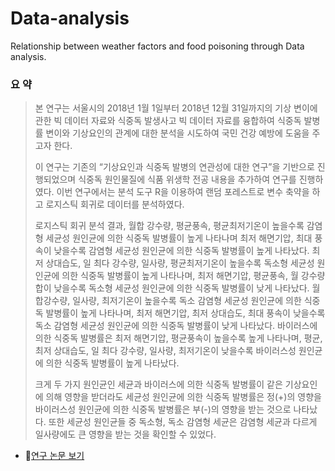 # Data-analysis
Relationship between weather factors and food poisoning through Data analysis.


### 요 약

> 본 연구는 서울시의 2018년 1월 1일부터 2018년 12월 31일까지의 기상 변이에 관한 빅 데이터 자료와 식중독 발생사고 빅 데이터 자료를 융합하여 식중독 발병률 변이와 기상요인의 관계에 대한 분석을 시도하여 국민 건강 예방에 도움을 주고자 한다. 
>
>이 연구는 기존의 “기상요인과 식중독 발병의 연관성에 대한 연구”을 기반으로 진행되었으며 식중독 원인물질에 식품 위생학 전공 내용을 추가하여 연구를 진행하였다. 이번 연구에서는 분석 도구 R을 이용하여 랜덤 포레스트로 변수 축약을 하고 로지스틱 회귀로 데이터를 분석하였다. 
>
>로지스틱 회귀 분석 결과, 월합 강수량, 평균풍속, 평균최저기온이 높을수록 감염형 세균성 원인균에 의한 식중독 발병률이 높게 나타나며 최저 해면기압, 최대 풍속이 낮을수록 감염형 세균성 원인균에 의한 식중독 발병률이 높게 나타났다. 최저 상대습도, 일 최다 강수량, 일사량, 평균최저기온이 높을수록 독소형 세균성 원인균에 의한 식중독 발병률이 높게 나타나며, 최저 해면기압, 평균풍속, 월 강수량 합이 낮을수록 독소형 세균성 원인균에 의한 식중독 발병률이 낮게 나타났다. 월합강수량, 일사량, 최저기온이 높을수록 독소 감염형 세균성 원인균에 의한 식중독 발병률이 높게 나타나며, 최저 해면기압, 최저 상대습도, 최대 풍속이 낮을수록 독소 감염형 세균성 원인균에 의한 식중독 발병률이 낮게 나타났다. 바이러스에 의한 식중독 발병률은 최저 해면기압, 평균풍속이 높을수록 높게 나타나며, 평균, 최저 상대습도, 일 최다 강수량, 일사량, 최저기온이 낮을수록 바이러스성 원인균에 의한 식중독 발병률이 높게 나타났다. 
>
>크게 두 가지 원인균인 세균과 바이러스에 의한 식중독 발병률이 같은 기상요인에 의해 영향을 받더라도 세균성 원인균에 의한 식중독 발병률은 정(+)의 영향을 바이러스성 원인균에 의한 식중독 발병률은 부(-)의 영향을 받는 것으로 나타났다. 또한 세균성 원인균들 중 독소형, 독소 감염형 세균은 감염형 세균과 다르게 일사량에도 큰 영향을 받는 것을 확인할 수 있었다. 




* 📃[연구 논문 보기][go to link]

[go to link]: https://github.com/Minseo-Jo/Big-data-analysis/blob/a28a95bf82f52ecfb6220a3cc13703eaab2bc96f/%EB%B9%85%20%EB%8D%B0%EC%9D%B4%ED%84%B0%20%EB%B6%84%EC%84%9D%EC%9D%84%20%ED%86%B5%ED%95%9C%20%EA%B8%B0%EC%83%81%20%EC%9A%94%EC%9D%B8%EA%B3%BC%20%EC%8B%9D%EC%A4%91%EB%8F%85%EA%B3%BC%EC%9D%98%20%EC%97%B0%EA%B4%80%EC%84%B1.pdf
